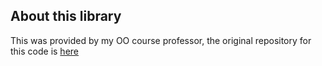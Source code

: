 ## About this library
This was provided by my OO course professor, the original repository 
for this code is [here](https://github.com/senapk/cpp_functional)